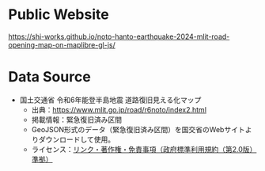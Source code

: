 # Public Website
https://shi-works.github.io/noto-hanto-earthquake-2024-mlit-road-opening-map-on-maplibre-gl-js/

# Data Source
- 国土交通省 令和6年能登半島地震 道路復旧見える化マップ
    - 出典：https://www.mlit.go.jp/road/r6noto/index2.html
    - 掲載情報：緊急復旧済み区間
    - GeoJSON形式のデータ（緊急復旧済み区間）を国交省のWebサイトよりダウンロードして使用。
    - ライセンス：[リンク・著作権・免責事項（政府標準利用規約（第2.0版）準拠）](https://www.mlit.go.jp/link.html)
